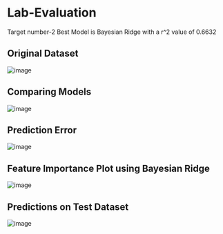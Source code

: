 # Lab-Evaluation
Target number-2
Best Model is Bayesian Ridge with a r^2 value of 0.6632

## Original Dataset
![image](https://github.com/user-attachments/assets/349282f5-b374-416c-a8fc-e94be5f5c273)

## Comparing Models
![image](https://github.com/user-attachments/assets/93e50222-cc73-441b-92d0-7f670f3a8289)

## Prediction Error
![image](https://github.com/user-attachments/assets/346f1b46-899f-4304-8ec5-eee0c04e9f9c)

## Feature Importance Plot using Bayesian Ridge
![image](https://github.com/user-attachments/assets/0ac4d8f4-0bb4-4b78-859e-0cbeb9e7e904)

## Predictions on Test Dataset
![image](https://github.com/user-attachments/assets/c9aaf5fc-cfbf-4b65-963e-a1bd127aa065)
